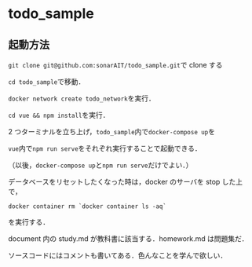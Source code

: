 # todo_sample

## 起動方法

`git clone git@github.com:sonarAIT/todo_sample.git`で clone する

`cd todo_sample`で移動．

`docker network create todo_network`を実行．

`cd vue && npm install`を実行．

2 つターミナルを立ち上げ，`todo_sample`内で`docker-compose up`を

`vue`内で`npm run serve`をそれぞれ実行することで起動できる．

（以後，`docker-compose up`と`npm run serve`だけでよい．）

データベースをリセットしたくなった時は，docker のサーバを stop した上で，

```
docker container rm `docker container ls -aq`
```

を実行する．

document 内の study.md が教科書に該当する．homework.md は問題集だ．

ソースコードにはコメントも書いてある．色んなことを学んで欲しい．
